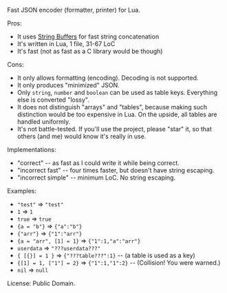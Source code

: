 Fast JSON encoder (formatter, printer) for Lua.

Pros:

* It uses [String Buffers](https://www.lua.org/pil/11.6.html) for fast string concatenation
* It's written in Lua, 1 file, 31-67 LoC
* It's fast (not as fast as a C library would be though)

Cons:

* It only allows formatting (encoding). Decoding is not supported.
* It only produces "minimized" JSON.
* Only `string`, `number` and `boolean` can be used as table keys. Everything else is converted "lossy".
* It does not distinguish "arrays" and "tables", because making such distinction would be too expensive in Lua. On the upside, all tables are handled uniformly.
* It's not battle-tested. If you'll use the project, please "star" it, so that others (and me) would know it's really in use.

Implementations:
* "correct" -- as fast as I could write it while being correct.
* "incorrect fast" -- four times faster, but doesn't have string escaping.
* "incorrect simple" -- minimum LoC. No string escaping.

Examples:

* `"test"` => `"test"`
* `1` => `1`
* `true` => `true`
* `{a = "b"}` => `{"a":"b"}`
* `{"arr"}` => `{"1":"arr"}`
* `{a = "arr", [1] = 1}` => `{"1":1,"a":"arr"}`
* `userdata` => `"???userdata???"`
* `{ [{}] = 1 }` => `{"???table???":1}` -- (a table is used as a key)
* `{[1] = 1, ["1"] = 2}` => `{"1":1,"1":2}` -- (Collision! You were warned.)
* `nil` => `null`

License: Public Domain.